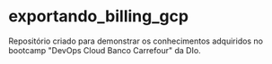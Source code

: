 # exportando_billing_gcp
Repositório criado para demonstrar os conhecimentos adquiridos no bootcamp "DevOps Cloud Banco Carrefour" da DIo.
